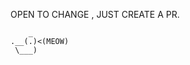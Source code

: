    
 OPEN TO CHANGE , JUST CREATE A PR.
   
        _ 
    .__(.)<(MEOW) 
     \___) 

  

~~~~~~~~~~~~~~~~~~--
